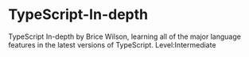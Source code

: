# TypeScript-In-depth
TypeScript In-depth  by Brice Wilson, learning all of the major language features in the latest versions of TypeScript.
Level:Intermediate 
